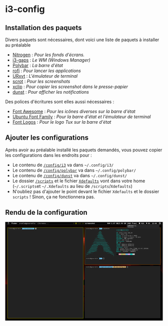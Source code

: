 # i3-config

## Installation des paquets

Divers paquets sont nécessaires, dont voici une liste de paquets à installer au préalable
* [Nitrogen](https://github.com/l3ib/nitrogen) : *Pour les fonds d'écrans.*
* [i3-gaps](https://github.com/Airblader/i3) : *Le WM (Windows Manager)*
* [Polybar](https://github.com/jaagr/polybar) : *La barre d'état*
* [rofi](https://github.com/DaveDavenport/rofi) : *Pour lancer les applications*
* [URxvt](http://software.schmorp.de/pkg/rxvt-unicode.html) : *L'émulateur de terminal*
* [scrot](https://github.com/dreamer/scrot) : *Pour les screenshots*
* [xclip](https://github.com/astrand/xclip) : *Pour copier les screenshot dans le presse-papier*
* [dunst](https://github.com/dunst-project/dunst) : *Pour afficher les notifications*

Des polices d'écritures sont elles aussi nécessaires :
* [Font Awesome](https://fontawesome.com/) : *Pour les icônes diverses sur la barre d'état*
* [Ubuntu Font Family](https://design.ubuntu.com/font/) : *Pour la barre d'état et l'émulateur de terminal*
* [Font Logos](https://github.com/lukas-w/font-logos) : *Pour le logo Tux sur la barre d'état*
## Ajouter les configurations
Après avoir au préalable installé les paquets demandés, vous pouvez copier les configurations dans les endroits pour :

- Le contenu de [`/config/i3`](https://github.com/orakless/i3-config/tree/low-config/configs/i3) va dans `~/.config/i3/`
- Le contenu de [`/config/polybar`](https://github.com/orakless/i3-config/tree/low-config/configs/polybar) va dans `~/.config/polybar/`
- Le contenu de [`/config/dunst`](https://github.com/orakless/i3-config/tree/low-config/configs/dunst) va dans `~/.config/dunst/`
- Le dossier [`/scripts`](https://github.com/orakless/i3-config/tree/low-config/scripts) et le fichier [`Xdefaults`](https://github.com/orakless/i3-config/blob/low-config/Xdefaults) vont dans votre home (`~/.scripts`et `~/.Xdefaults` au lieu de `/scripts`/`Xdefaults`)
- N'oubliez pas d'ajouter le point devant le fichier `Xdefaults` et le dossier `scripts` ! Sinon, ça ne fonctionnera pas.

## Rendu de la configuration
![Rendu](https://github.com/orakless/i3-config/raw/low-config/rendu.png)
